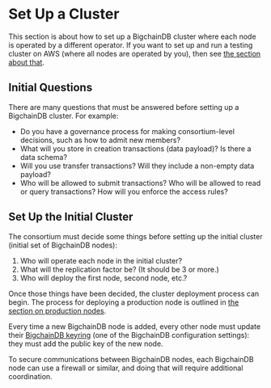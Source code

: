 # Set Up a Cluster

This section is about how to set up a BigchainDB cluster where each node is operated by a different operator. If you want to set up and run a testing cluster on AWS (where all nodes are operated by you), then see [the section about that](aws-testing-cluster.html).


## Initial Questions

There are many questions that must be answered before setting up a BigchainDB cluster. For example:

* Do you have a governance process for making consortium-level decisions, such as how to admit new members?
* What will you store in creation transactions (data payload)? Is there a data schema?
* Will you use transfer transactions? Will they include a non-empty data payload?
* Who will be allowed to submit transactions? Who will be allowed to read or query transactions? How will you enforce the access rules?


## Set Up the Initial Cluster

The consortium must decide some things before setting up the initial cluster (initial set of BigchainDB nodes):

1. Who will operate each node in the initial cluster?
2. What will the replication factor be? (It should be 3 or more.)
3. Who will deploy the first node, second node, etc.?

Once those things have been decided, the cluster deployment process can begin. The process for deploying a production node is outlined in [the section on production nodes](../production-nodes/index.html).

Every time a new BigchainDB node is added, every other node must update their [BigchainDB keyring](../server-reference/configuration.html#keyring) (one of the BigchainDB configuration settings): they must add the public key of the new node.

To secure communications between BigchainDB nodes, each BigchainDB node can use a firewall or similar, and doing that will require additional coordination.
